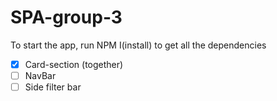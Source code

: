 # SPA-group-3

To start the app, run NPM I(install) to get all the dependencies

- [x] Card-section (together)
- [ ] NavBar
- [ ] Side filter bar
